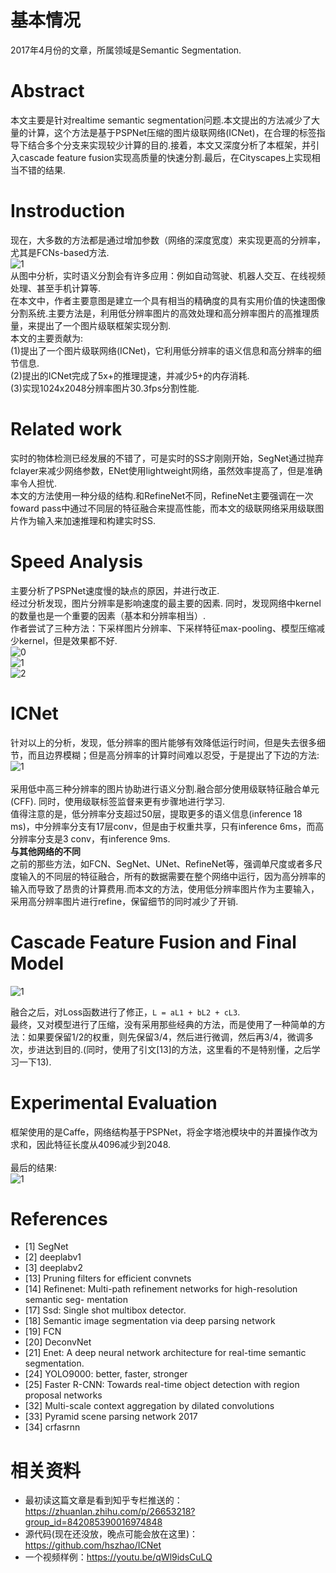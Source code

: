 # 基本情况
2017年4月份的文章，所属领域是Semantic Segmentation.

# Abstract
本文主要是针对realtime semantic segmentation问题.本文提出的方法减少了大量的计算，这个方法是基于PSPNet压缩的图片级联网络(ICNet)，在合理的标签指导下结合多个分支来实现较少计算的目的.接着，本文又深度分析了本框架，并引入cascade feature fusion实现高质量的快速分割.最后，在Cityscapes上实现相当不错的结果.  

# Instroduction
现在，大多数的方法都是通过增加参数（网络的深度宽度）来实现更高的分辨率，尤其是FCNs-based方法.  
![1](http://i1.piimg.com/589172/d9f788b818e85511.png)  
从图中分析，实时语义分割会有许多应用：例如自动驾驶、机器人交互、在线视频处理、甚至手机计算等.  
在本文中，作者主要意图是建立一个具有相当的精确度的具有实用价值的快速图像分割系统.主要方法是，利用低分辨率图片的高效处理和高分辨率图片的高推理质量，来提出了一个图片级联框架实现分割.  
本文的主要贡献为:  
(1)提出了一个图片级联网络(ICNet)，它利用低分辨率的语义信息和高分辨率的细节信息.  
(2)提出的ICNet完成了5x+的推理提速，并减少5+的内存消耗.  
(3)实现1024x2048分辨率图片30.3fps分割性能.  
# Related work
实时的物体检测已经发展的不错了，可是实时的SS才刚刚开始，SegNet通过抛弃fclayer来减少网络参数，ENet使用lightweight网络，虽然效率提高了，但是准确率令人担忧.  
本文的方法使用一种分级的结构.和RefineNet不同，RefineNet主要强调在一次foward pass中通过不同层的特征融合来提高性能，而本文的级联网络采用级联图片作为输入来加速推理和构建实时SS.  

# Speed Analysis
主要分析了PSPNet速度慢的缺点的原因，并进行改正.  
经过分析发现，图片分辨率是影响速度的最主要的因素. 同时，发现网络中kernel的数量也是一个重要的因素（基本和分辨率相当）.  
作者尝试了三种方法：下采样图片分辨率、下采样特征max-pooling、模型压缩减少kernel，但是效果都不好.  
![0](http://i1.piimg.com/589172/bbc08335796850b0.png)  
![1](http://i1.piimg.com/589172/df3fdeccc8110452.png)  
![2](http://i1.piimg.com/589172/efcc0f5d844ecdd6.png)  


# ICNet
针对以上的分析，发现，低分辨率的图片能够有效降低运行时间，但是失去很多细节，而且边界模糊；但是高分辨率的计算时间难以忍受，于是提出了下边的方法:  
![1](http://i1.piimg.com/589172/ab31c75dd90eae22.png)  
<br/>
采用低中高三种分辨率的图片协助进行语义分割.融合部分使用级联特征融合单元(CFF). 同时，使用级联标签监督来更有步骤地进行学习.  
值得注意的是，低分辨率分支超过50层，提取更多的语义信息(inference 18 ms)，中分辨率分支有17层conv，但是由于权重共享，只有inference 6ms，而高分辨率分支是3 conv，有inference 9ms.  
**与其他网络的不同**  
之前的那些方法，如FCN、SegNet、UNet、RefineNet等，强调单尺度或者多尺度输入的不同层的特征融合，所有的数据需要在整个网络中运行，因为高分辨率的输入而导致了昂贵的计算费用.而本文的方法，使用低分辨率图片作为主要输入，采用高分辨率图片进行refine，保留细节的同时减少了开销.  

# Cascade Feature Fusion and Final Model  
![1](http://i4.buimg.com/589172/3e35f4bcaed944e9.png)  

融合之后，对Loss函数进行了修正，`L = aL1 + bL2 + cL3`.  
最终，又对模型进行了压缩，没有采用那些经典的方法，而是使用了一种简单的方法：如果要保留1/2的权重，则先保留3/4，然后进行微调，然后再3/4，微调多次，步进达到目的.(同时，使用了引文[13]的方法，这里看的不是特别懂，之后学习一下13).  

# Experimental Evaluation
框架使用的是Caffe，网络结构基于PSPNet，将金字塔池模块中的并置操作改为求和，因此特征长度从4096减少到2048.  
<br/>
最后的结果:  
![1](http://i1.piimg.com/589172/d3a9997a73fa2179.png)  


# References
* [1] SegNet
* [2] deeplabv1
* [3] deeplabv2
* [13] Pruning filters for efficient convnets
* [14] Refinenet: Multi-path refinement networks for high-resolution semantic seg-
mentation
* [17] Ssd: Single shot multibox detector.
* [18] Semantic image segmentation via deep parsing network
* [19] FCN
* [20] DeconvNet
* [21] Enet: A deep neural network architecture for real-time semantic segmentation.
* [24] YOLO9000: better, faster,
stronger
* [25] Faster R-CNN: Towards real-time object detection with region proposal networks
* [32] Multi-scale context aggregation by dilated convolutions
* [33] Pyramid scene parsing network 2017
* [34] crfasrnn

# 相关资料
* 最初读这篇文章是看到知乎专栏推送的：https://zhuanlan.zhihu.com/p/26653218?group_id=842085390016974848  
* 源代码(现在还没放，晚点可能会放在这里)：https://github.com/hszhao/ICNet
* 一个视频样例：https://youtu.be/qWl9idsCuLQ
